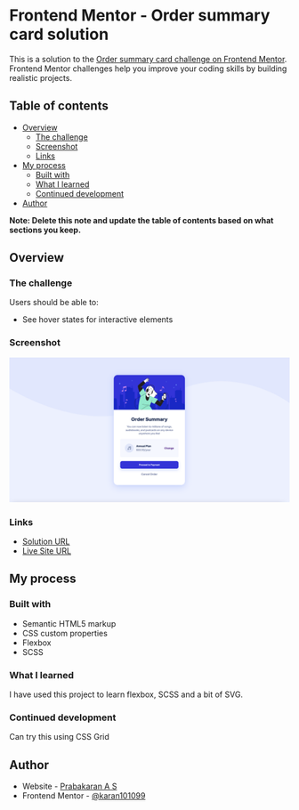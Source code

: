 # Frontend Mentor - Order summary card solution

This is a solution to the [Order summary card challenge on Frontend Mentor](https://www.frontendmentor.io/challenges/order-summary-component-QlPmajDUj). Frontend Mentor challenges help you improve your coding skills by building realistic projects. 

## Table of contents

- [Overview](#overview)
  - [The challenge](#the-challenge)
  - [Screenshot](#screenshot)
  - [Links](#links)
- [My process](#my-process)
  - [Built with](#built-with)
  - [What I learned](#what-i-learned)
  - [Continued development](#continued-development)
- [Author](#author)

**Note: Delete this note and update the table of contents based on what sections you keep.**

## Overview

### The challenge

Users should be able to:

- See hover states for interactive elements

### Screenshot

![](./images/OrderSummaryComponent.png)

### Links

- [Solution URL](https://github.com/karan101099/Frontent-Mentor-OrderSummary)
- [Live Site URL](https://karan101099.github.io/Frontent-Mentor-OrderSummary/)

## My process

### Built with

- Semantic HTML5 markup
- CSS custom properties
- Flexbox
- SCSS

### What I learned

I have used this project to learn flexbox, SCSS and a bit of SVG.

### Continued development

Can try this using CSS Grid

## Author

- Website - [Prabakaran A S](https://github.com/karan101099)
- Frontend Mentor - [@karan101099](https://www.frontendmentor.io/profile/karan101099)

